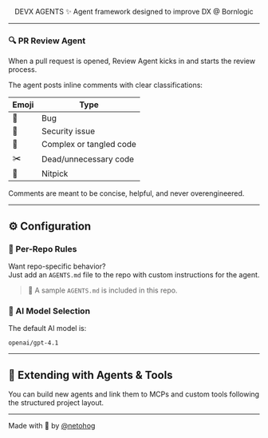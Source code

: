 <div align="center">


DEVX AGENTS ✨
Agent framework designed to improve DX @ Bornlogic

---

</div>


### 🔍 **PR Review Agent**

When a pull request is opened, Review Agent kicks in and starts the review process.

The agent posts inline comments with clear classifications:

| Emoji  | Type                  |
|--------|------------------------|
| 🐛     | Bug                    |
| 🔐     | Security issue         |
| 🍝     | Complex or tangled code|
| ✂️     | Dead/unnecessary code  |
| 📝     | Nitpick                |

Comments are meant to be concise, helpful, and never overengineered.

---

## ⚙️ Configuration

### 🧠 Per-Repo Rules

Want repo-specific behavior?  
Just add an `AGENTS.md` file to the repo with custom instructions for the agent.

> 📝 A sample `AGENTS.md` is included in this repo.

### 🧠 AI Model Selection

The default AI model is:

```
openai/gpt-4.1
```
---

## 🧩 Extending with Agents & Tools

You can build new agents and link them to MCPs and custom tools following the structured project layout.

---

Made with 🧉 by [@netohog](https://x.com/netohog)
